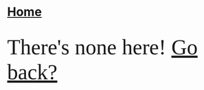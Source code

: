 # [Home](https://cgray1234.github.io/index.html)  
<br/>

<style>
    teko { font-family: teko; }
</style>

<div>
    <teko style="font-size: 50px;">There's none here! </teko>
    <a href="https://cgray1234.com/bs-models/models.html" style="font-size: 50px;">
        <teko>Go back?</teko>
    </a>
</div>